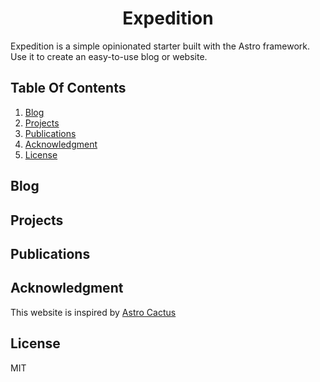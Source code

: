 <div align="center">
  <picture width="70">
    <source media="(prefers-color-scheme: dark)" srcset="https://github.com/MelihDarcanxyz/neo-website/blob/main/assets/icon-darkgreen.svg">
    <source media="(prefers-color-scheme: light)" srcset="https://github.com/MelihDarcanxyz/neo-website/blob/main/assets/icon-red.svg">
  </picture>
</div>
<h1 align="center">
  Expedition
</h1>

Expedition is a simple opinionated starter built with the Astro framework. Use it to create an easy-to-use blog or website.

## Table Of Contents

1. [Blog](#blog)
2. [Projects](#projects)
3. [Publications](#publications)
4. [Acknowledgment](#acknowledgment)
5. [License](#license)

## Blog



## Projects



## Publications



## Acknowledgment

This website is inspired by [Astro Cactus](https://github.com/chrismwilliams/astro-theme-cactus)

## License

MIT
